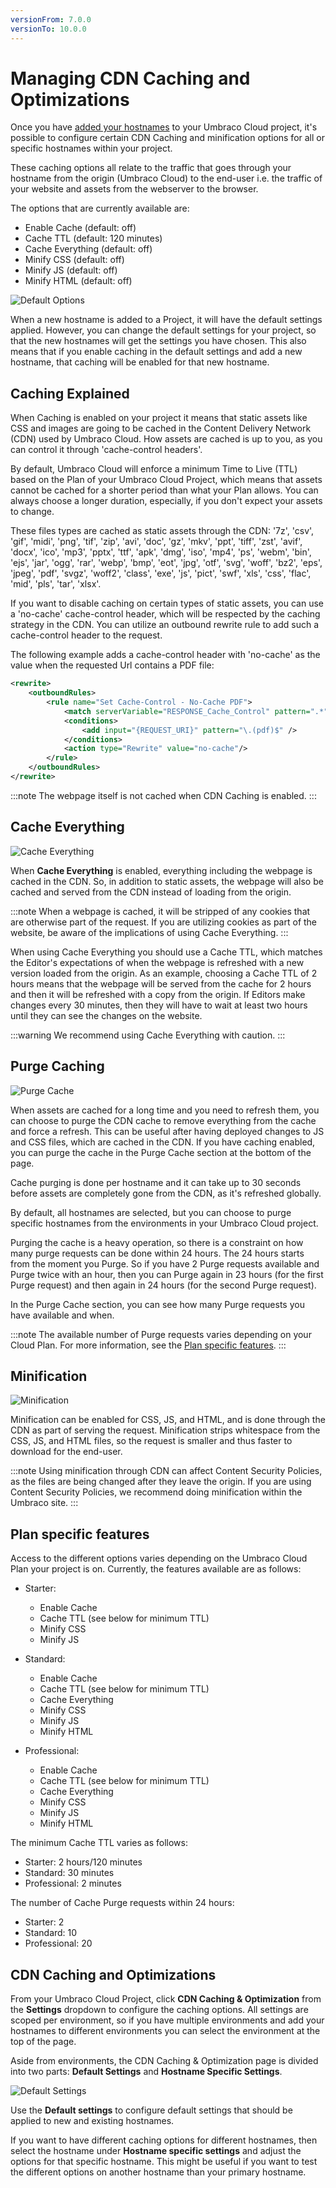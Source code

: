 ```yaml
---
versionFrom: 7.0.0
versionTo: 10.0.0
---
```


# Managing CDN Caching and Optimizations

Once you have [added your hostnames](https://our.umbraco.com/Documentation/Umbraco-Cloud/Set-Up/Manage-Hostnames/) to your Umbraco Cloud project, it's possible to configure certain CDN Caching and minification options for all or specific hostnames within your project.

These caching options all relate to the traffic that goes through your hostname from the origin (Umbraco Cloud) to the end-user i.e. the traffic of your website and assets from the webserver to the browser.

The options that are currently available are:

- Enable Cache (default: off)
- Cache TTL (default: 120 minutes)
- Cache Everything (default: off)
- Minify CSS (default: off)
- Minify JS (default: off)
- Minify HTML (default: off)

![Default Options](images/Caching-default-options.png)

When a new hostname is added to a Project, it will have the default settings applied. However, you can change the default settings for your project, so that the new hostnames will get the settings you have chosen. This also means that if you enable caching in the default settings and add a new hostname, that caching will be enabled for that new hostname.

## Caching Explained

When Caching is enabled on your project it means that static assets like CSS and images are going to be cached in the Content Delivery Network (CDN) used by Umbraco Cloud. How assets are cached is up to you, as you can control it through 'cache-control headers'.

By default, Umbraco Cloud will enforce a minimum Time to Live (TTL) based on the Plan of your Umbraco Cloud Project, which means that assets cannot be cached for a shorter period than what your Plan allows. You can always choose a longer duration, especially, if you don't expect your assets to change.

These files types are cached as static assets through the CDN: '7z', 'csv', 'gif', 'midi', 'png', 'tif', 'zip', 'avi', 'doc', 'gz', 'mkv', 'ppt', 'tiff', 'zst', 'avif', 'docx', 'ico', 'mp3', 'pptx', 'ttf', 'apk', 'dmg', 'iso', 'mp4', 'ps', 'webm', 'bin', 'ejs', 'jar', 'ogg', 'rar', 'webp', 'bmp', 'eot', 'jpg', 'otf', 'svg', 'woff', 'bz2', 'eps', 'jpeg', 'pdf', 'svgz', 'woff2', 'class', 'exe', 'js', 'pict', 'swf', 'xls', 'css', 'flac', 'mid', 'pls', 'tar', 'xlsx'.

If you want to disable caching on certain types of static assets, you can use a 'no-cache' cache-control header, which will be respected by the caching strategy in the CDN. You can utilize an outbound rewrite rule to add such a cache-control header to the request.

The following example adds a cache-control header with 'no-cache' as the value when the requested Url contains a PDF file:

```XML
<rewrite>
    <outboundRules>
        <rule name="Set Cache-Control - No-Cache PDF">
            <match serverVariable="RESPONSE_Cache_Control" pattern=".*" />
            <conditions>
                <add input="{REQUEST_URI}" pattern="\.(pdf)$" />
            </conditions>
            <action type="Rewrite" value="no-cache"/>
        </rule>
    </outboundRules>
</rewrite>
```

:::note
The webpage itself is not cached when CDN Caching is enabled.
:::

## Cache Everything

![Cache Everything](images/cache-everything.png)

When **Cache Everything** is enabled, everything including the webpage is cached in the CDN. So, in addition to static assets, the webpage will also be cached and served from the CDN instead of loading from the origin.

:::note
When a webpage is cached, it will be stripped of any cookies that are otherwise part of the request. If you are utilizing cookies as part of the website, be aware of the implications of using Cache Everything.
:::

When using Cache Everything you should use a Cache TTL, which matches the Editor's expectations of when the webpage is refreshed with a new version loaded from the origin. As an example, choosing a Cache TTL of 2 hours means that the webpage will be served from the cache for 2 hours and then it will be refreshed with a copy from the origin. If Editors make changes every 30 minutes, then they will have to wait at least two hours until they can see the changes on the website.

:::warning
We recommend using Cache Everything with caution.
:::

## Purge Caching

![Purge Cache](images/purge-cache-v10.png)

When assets are cached for a long time and you need to refresh them, you can choose to purge the CDN cache to remove everything from the cache and force a refresh. This can be useful after having deployed changes to JS and CSS files, which are cached in the CDN. If you have caching enabled, you can purge the cache in the Purge Cache section at the bottom of the page.

Cache purging is done per hostname and it can take up to 30 seconds before assets are completely gone from the CDN, as it's refreshed globally.

By default, all hostnames are selected, but you can choose to purge specific hostnames from the environments in your Umbraco Cloud project.

Purging the cache is a heavy operation, so there is a constraint on how many purge requests can be done within 24 hours. The 24 hours starts from the moment you Purge. So if you have 2 Purge requests available and Purge twice with an hour, then you can Purge again in 23 hours (for the first Purge request) and then again in 24 hours (for the second Purge request).

In the Purge Cache section, you can see how many Purge requests you have available and when.

:::note
The available number of Purge requests varies depending on your Cloud Plan. For more information, see the [Plan specific features](#plan-specific-features).
:::

## Minification

![Minification](images/minification.png)

Minification can be enabled for CSS, JS, and HTML, and is done through the CDN as part of serving the request. Minification strips whitespace from the CSS, JS, and HTML files, so the request is smaller and thus faster to download for the end-user.

:::note
Using minification through CDN can affect Content Security Policies, as the files are being changed after they leave the origin. If you are using Content Security Policies, we recommend doing minification within the Umbraco site.
:::

## Plan specific features

Access to the different options varies depending on the Umbraco Cloud Plan your project is on. Currently, the features available are as follows:

- Starter:

  - Enable Cache
  - Cache TTL (see below for minimum TTL)
  - Minify CSS
  - Minify JS

- Standard:

  - Enable Cache
  - Cache TTL (see below for minimum TTL)
  - Cache Everything
  - Minify CSS
  - Minify JS
  - Minify HTML

- Professional:

  - Enable Cache
  - Cache TTL (see below for minimum TTL)
  - Cache Everything
  - Minify CSS
  - Minify JS
  - Minify HTML

The minimum Cache TTL varies as follows:

- Starter: 2 hours/120 minutes
- Standard: 30 minutes
- Professional: 2 minutes

The number of Cache Purge requests within 24 hours:

- Starter: 2
- Standard: 10
- Professional: 20

## CDN Caching and Optimizations

From your Umbraco Cloud Project, click **CDN Caching & Optimization** from the **Settings** dropdown to configure the caching options. All settings are scoped per environment, so if you have multiple environments and add your hostnames to different environments you can select the environment at the top of the page.

Aside from environments, the CDN Caching & Optimization page is divided into two parts: **Default Settings** and **Hostname Specific Settings**.

![Default Settings](images/caching-subpage-v10.png)

Use the **Default settings** to configure default settings that should be applied to new and existing hostnames.

If you want to have different caching options for different hostnames, then select the hostname under **Hostname specific settings** and adjust the options for that specific hostname.
This might be useful if you want to test the different options on another hostname than your primary hostname.
